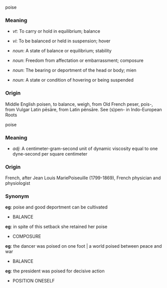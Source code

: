 poise
### Meaning
+ _vt_: To carry or hold in equilibrium; balance

+ _vi_: To be balanced or held in suspension; hover

+ _noun_: A state of balance or equilibrium; stability
+ _noun_: Freedom from affectation or embarrassment; composure
+ _noun_: The bearing or deportment of the head or body; mien
+ _noun_: A state or condition of hovering or being suspended

### Origin

Middle English poisen, to balance, weigh, from Old French peser, pois-, from Vulgar Latin pēsāre, from Latin pēnsāre. See (s)pen- in Indo-European Roots

poise
### Meaning
+ _adj_: A centimeter-gram-second unit of dynamic viscosity equal to one dyne-second per square centimeter

### Origin

French, after Jean Louis MariePoiseuille (1799-1869), French physician and physiologist

### Synonym

__eg__: poise and good deportment can be cultivated

+ BALANCE

__eg__: in spite of this setback she retained her poise

+ COMPOSURE

__eg__: the dancer was poised on one foot | a world poised between peace and war

+ BALANCE

__eg__: the president was poised for decisive action

+ POSITION ONESELF


